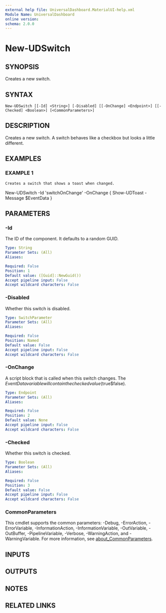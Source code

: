 ```yaml
---
external help file: UniversalDashboard.MaterialUI-help.xml
Module Name: UniversalDashboard
online version:
schema: 2.0.0
---
```


# New-UDSwitch

## SYNOPSIS
Creates a new switch.

## SYNTAX

```
New-UDSwitch [[-Id] <String>] [-Disabled] [[-OnChange] <Endpoint>] [[-Checked] <Boolean>] [<CommonParameters>]
```

## DESCRIPTION
Creates a new switch.
A switch behaves like a checkbox but looks a little different.

## EXAMPLES

### EXAMPLE 1
```
Creates a switch that shows a toast when changed.
```

New-UDSwitch -Id 'switchOnChange' -OnChange { 
    Show-UDToast -Message $EventData
}

## PARAMETERS

### -Id
The ID of the component.
It defaults to a random GUID.

```yaml
Type: String
Parameter Sets: (All)
Aliases:

Required: False
Position: 1
Default value: ([Guid]::NewGuid())
Accept pipeline input: False
Accept wildcard characters: False
```

### -Disabled
Whether this switch is disabled.

```yaml
Type: SwitchParameter
Parameter Sets: (All)
Aliases:

Required: False
Position: Named
Default value: False
Accept pipeline input: False
Accept wildcard characters: False
```

### -OnChange
A script block that is called when this switch changes.
The $EventData variable will contain the checked value ($true\$false).

```yaml
Type: Endpoint
Parameter Sets: (All)
Aliases:

Required: False
Position: 2
Default value: None
Accept pipeline input: False
Accept wildcard characters: False
```

### -Checked
Whether this switch is checked.

```yaml
Type: Boolean
Parameter Sets: (All)
Aliases:

Required: False
Position: 3
Default value: False
Accept pipeline input: False
Accept wildcard characters: False
```

### CommonParameters
This cmdlet supports the common parameters: -Debug, -ErrorAction, -ErrorVariable, -InformationAction, -InformationVariable, -OutVariable, -OutBuffer, -PipelineVariable, -Verbose, -WarningAction, and -WarningVariable. For more information, see [about_CommonParameters](http://go.microsoft.com/fwlink/?LinkID=113216).

## INPUTS

## OUTPUTS

## NOTES

## RELATED LINKS
